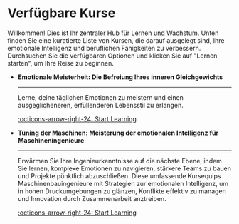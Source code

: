 # Verfügbare Kurse

Willkommen! Dies ist Ihr zentraler Hub für Lernen und Wachstum. Unten finden Sie eine kuratierte Liste von Kursen, die darauf ausgelegt sind, Ihre emotionale Intelligenz und beruflichen Fähigkeiten zu verbessern. Durchsuchen Sie die verfügbaren Optionen und klicken Sie auf "Lernen starten", um Ihre Reise zu beginnen.

<div class="grid cards" markdown>

-   __Emotionale Meisterheit: Die Befreiung Ihres inneren Gleichgewichts__

    ---

    Lerne, deine täglichen Emotionen zu meistern und einen ausgeglicheneren, erfüllenderen Lebensstil zu erlangen.

    [:octicons-arrow-right-24: Start Learning](emotional-mastery-unleashing-your-inner-balance/index.md)

-   __Tuning der Maschinen: Meisterung der emotionalen Intelligenz für Maschineningenieure__

    ---

    Erwärmen Sie Ihre Ingenieurkenntnisse auf die nächste Ebene, indem Sie lernen, komplexe Emotionen zu navigieren, stärkere Teams zu bauen und Projekte pünktlich abzuschließen. Diese umfassende Kursequips Maschinenbauingenieure mit Strategien zur emotionalen Intelligenz, um in hohen Druckumgebungen zu glänzen, Konflikte effektiv zu managen und Innovation durch Zusammenarbeit anztreiben.

    [:octicons-arrow-right-24: Start Learning](tuning-the-machines-mastering-emotional-intelligence-for-machinery-construction-engineers/index.md)

</div>
